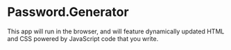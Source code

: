 # Password.Generator
This app will run in the browser, and will feature dynamically updated HTML and CSS powered by JavaScript code that you write. 
